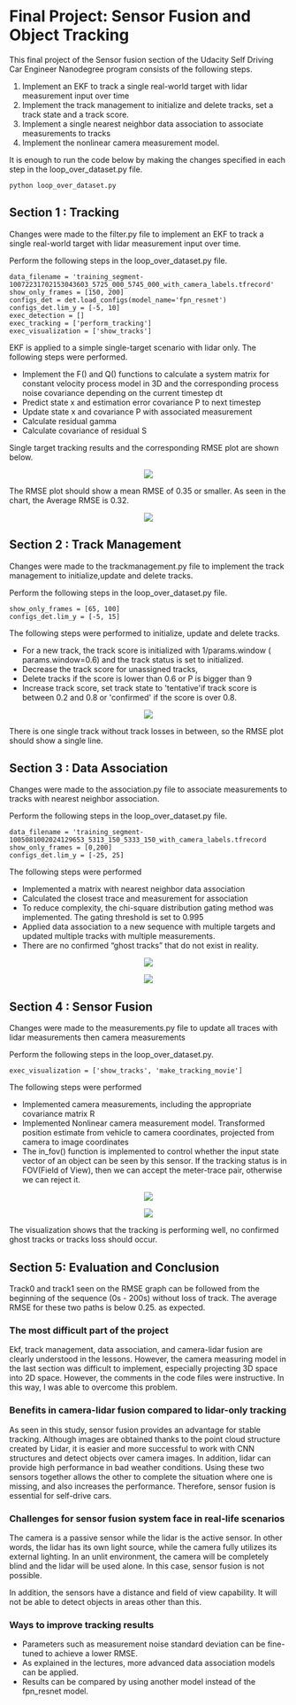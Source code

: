 
# Final Project: Sensor Fusion and Object Tracking

This final project of the Sensor fusion section of the Udacity Self Driving Car Engineer Nanodegree program consists of the following steps.

1. Implement an EKF to track a single real-world target with lidar measurement input over time
2. Implement the track management to initialize and delete tracks, set a track state and a track score.
3. Implement a single nearest neighbor data association to associate measurements to tracks
4. Implement the nonlinear camera measurement model.


It is enough to run the code below by making the changes specified in each step in the loop_over_dataset.py file.

```
python loop_over_dataset.py
```



## Section 1 : Tracking

Changes were made to the filter.py file to implement an EKF to track a single real-world target with lidar measurement input over time.

Perform the following steps in the loop_over_dataset.py file.

```
data_filename = 'training_segment-10072231702153043603_5725_000_5745_000_with_camera_labels.tfrecord'
show_only_frames = [150, 200]
configs_det = det.load_configs(model_name='fpn_resnet')
configs_det.lim_y = [-5, 10]
exec_detection = []
exec_tracking = ['perform_tracking']
exec_visualization = ['show_tracks']
```

EKF is applied to a simple single-target scenario with lidar only. The following steps were performed.

- Implement the F() and Q() functions to calculate a system matrix for constant velocity process model in 3D and the corresponding process noise covariance depending on the current timestep dt
- Predict state x and estimation error covariance P to next timestep
- Update state x and covariance P with associated measurement
- Calculate residual gamma
- Calculate covariance of residual S

Single target tracking results and the corresponding RMSE plot are shown below.


<p align="center">
<img src="img/final/Figure_1.png"/> 
</p>

The RMSE plot should show a mean RMSE of 0.35 or smaller. As seen in the chart, the Average RMSE is 0.32. 

<p align="center">
<img src="img/final/Figure_2.png"/> 
</p>


## Section 2 : Track Management


Changes were made to the trackmanagement.py file to implement the track management to initialize,update and delete tracks.

Perform the following steps in the loop_over_dataset.py file.


```
show_only_frames = [65, 100]
configs_det.lim_y = [-5, 15]
```

The following steps were performed to initialize, update and delete tracks.

- For a new track, the track score is initialized with 1/params.window ( params.window=0.6) and the track status is set to initialized. 
- Decrease the track score for unassigned tracks,
- Delete tracks if the score is lower than 0.6 or P is bigger than 9
- Increase track score, set track state to 'tentative'if track score is between 0.2 and 0.8 or 'confirmed'  if the score is over 0.8.

<p align="center">
<img src="img/final/Figure_3.png"/>
</p>
<p align="center"></p>

There is one single track without track losses in between, so the RMSE plot should show a single line. 

## Section 3 : Data Association

Changes were made to the association.py file to associate measurements to tracks with nearest neighbor association.



Perform the following steps in the loop_over_dataset.py file.
```
data_filename = 'training_segment-1005081002024129653_5313_150_5333_150_with_camera_labels.tfrecord
show_only_frames = [0,200]
configs_det.lim_y = [-25, 25]
```

The following steps were performed

- Implemented a matrix with nearest neighbor data association
- Calculated the closest trace and measurement for association
- To reduce complexity, the chi-square distribution gating method was implemented. The gating threshold is set to 0.995
- Applied data association to a new sequence with multiple targets and updated multiple tracks with multiple measurements.
- There are no confirmed “ghost tracks” that do not exist in reality.
<p align="center">
<img src="img/final/Figure_4.png"/>
</p>

<p align="center">
<img src="img/final/Figure_5.png"/>
</p>


## Section 4 : Sensor Fusion

Changes were made to the measurements.py file to update all traces with lidar measurements then camera measurements

Perform the following steps in the loop_over_dataset.py.

```
exec_visualization = ['show_tracks', 'make_tracking_movie']
```
The following steps were performed

- Implemented camera measurements, including the appropriate covariance matrix R
- Implemented Nonlinear camera measurement model. Transformed position estimate from vehicle to camera coordinates, projected from camera to image coordinates
- The in_fov() function is implemented to control whether the input state vector of an object can be seen by this sensor. If the tracking status is in FOV(Field of View), then we can accept the meter-trace pair, otherwise we can reject it.

<p align="center">
<img src="img/final/movie.gif"/> 
</p>


<p align="center">
<img src="img/final/Figure_7.png"/>
</p>

The visualization shows that the tracking is performing well, no confirmed ghost tracks or tracks loss should occur.


## Section 5: Evaluation and Conclusion
Track0 and track1 seen on the RMSE graph can be followed from the beginning of the sequence (0s - 200s) without loss of track. The average RMSE for these two paths is below 0.25. as expected.

### The most difficult part of the project
Ekf, track management, data association, and camera-lidar fusion are clearly understood in the lessons. However, the camera measuring model in the last section was difficult to implement, especially projecting 3D space into 2D space. However, the comments in the code files were instructive. In this way, I was able to overcome this problem.

### Benefits in camera-lidar fusion compared to lidar-only tracking 
As seen in this study, sensor fusion provides an advantage for stable tracking. Although images are obtained thanks to the point cloud structure created by Lidar, it is easier and more successful to work with CNN structures and detect objects over camera images. In addition, lidar can provide high performance in bad weather conditions. Using these two sensors together allows the other to complete the situation where one is missing, and also increases the performance. Therefore, sensor fusion is essential for self-drive cars.
### Challenges for sensor fusion system face in real-life scenarios
The camera is a passive sensor while the lidar is the active sensor. In other words, the lidar has its own light source, while the camera fully utilizes its external lighting. In an unlit environment, the camera will be completely blind and the lidar will be used alone. In this case, sensor fusion is not possible.

In addition, the sensors have a distance and field of view capability. It will not be able to detect objects in areas other than this.
### Ways to improve tracking results

- Parameters such as measurement noise standard deviation can be fine-tuned to achieve a lower RMSE. 
- As explained in the lectures, more advanced data association models can be applied.
- Results can be compared by using another model instead of the fpn_resnet model.

